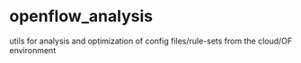 # openflow_analysis
utils for analysis and optimization of config files/rule-sets from the cloud/OF environment
